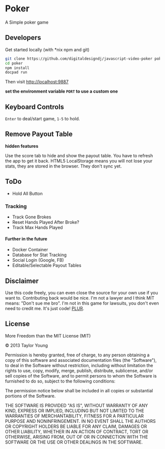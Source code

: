 # Poker

A Simple poker game

## Developers

Get started locally (with *nix npm and git)

```bash
git clone https://github.com/digitaldesigndj/javascript-video-poker poker
cd poker
npm install
docpad run
```

Then visit [http://localhost:9887](http://localhost:9887)

**set the environment variable `PORT` to use a custom one**

## Keyboard Controls

`Enter` to deal/start game, `1-5` to hold.

## Remove Payout Table

**hidden features**

Use the score tab to hide and show the payout table. You have to refresh the app to get it back. HTML5 LocalStorage means you will not lose your stats, they are stored in the browser. They don't sync yet.

## ToDo

* Hold All Button


### Tracking

* Track Gone Brokes
* Reset Hands Played After Broke?
* Track Max Hands Played


#### Further in the future

* Docker Container
* Database for Stat Tracking
* Social Login (Google, FB)
* Editable/Selectable Payout Tables


## Disclaimer

Use this code freely, you can even close the source for your own use if you want to. Contributing back would be nice. I'm not a lawyer and I think MIT means: "Don't sue me bro". I'm not in this game for lawsuits, you don't even need to credit me. It's just code! [PLUR](http://en.wikipedia.org/wiki/PLUR).

## License

More Freedom than the MIT License (MIT)

&copy; 2013 Taylor Young

Permission is hereby granted, free of charge, to any person obtaining a copy
of this software and associated documentation files (the "Software"), to deal
in the Software without restriction, including without limitation the rights
to use, copy, modify, merge, publish, distribute, sublicense, and/or sell
copies of the Software, and to permit persons to whom the Software is
furnished to do so, subject to the following conditions:

The permission notice below shall be included in all copies or substantial portions of the Software.

THE SOFTWARE IS PROVIDED "AS IS", WITHOUT WARRANTY OF ANY KIND, EXPRESS OR
IMPLIED, INCLUDING BUT NOT LIMITED TO THE WARRANTIES OF MERCHANTABILITY,
FITNESS FOR A PARTICULAR PURPOSE AND NONINFRINGEMENT. IN NO EVENT SHALL THE
AUTHORS OR COPYRIGHT HOLDERS BE LIABLE FOR ANY CLAIM, DAMAGES OR OTHER
LIABILITY, WHETHER IN AN ACTION OF CONTRACT, TORT OR OTHERWISE, ARISING FROM,
OUT OF OR IN CONNECTION WITH THE SOFTWARE OR THE USE OR OTHER DEALINGS IN
THE SOFTWARE.
